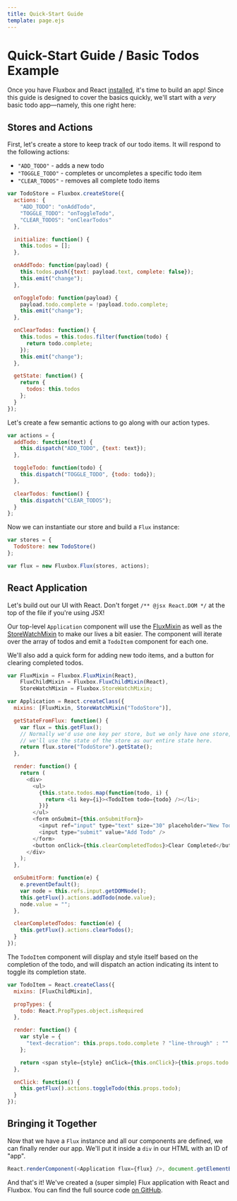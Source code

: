 ```yaml
---
title: Quick-Start Guide
template: page.ejs
---
```


Quick-Start Guide / Basic Todos Example
=======================================

Once you have Fluxbox and React [installed](/getting-started/installation.html), it's time to build an app! Since this guide is designed to cover the basics quickly, we'll start with a *very* basic todo app—namely, this one right here:

<div id="app"></div>

Stores and Actions
------------------

First, let's create a store to keep track of our todo items. It will respond to the following actions:

* `"ADD_TODO"` - adds a new todo
* `"TOGGLE_TODO"` - completes or uncompletes a specific todo item
* `"CLEAR_TODOS"` - removes all complete todo items

```javascript
var TodoStore = Fluxbox.createStore({
  actions: {
    "ADD_TODO": "onAddTodo",
    "TOGGLE_TODO": "onToggleTodo",
    "CLEAR_TODOS": "onClearTodos"
  },

  initialize: function() {
    this.todos = [];
  },

  onAddTodo: function(payload) {
    this.todos.push({text: payload.text, complete: false});
    this.emit("change");
  },

  onToggleTodo: function(payload) {
    payload.todo.complete = !payload.todo.complete;
    this.emit("change");
  },

  onClearTodos: function() {
    this.todos = this.todos.filter(function(todo) {
      return todo.complete;
    });
    this.emit("change");
  },

  getState: function() {
    return {
      todos: this.todos
    };
  }
});
```

Let's create a few semantic actions to go along with our action types.

```javascript
var actions = {
  addTodo: function(text) {
    this.dispatch("ADD_TODO", {text: text});
  },

  toggleTodo: function(todo) {
    this.dispatch("TOGGLE_TODO", {todo: todo});
  },

  clearTodos: function() {
    this.dispatch("CLEAR_TODOS");
  }
};
```

Now we can instantiate our store and build a `Flux` instance:

```javascript
var stores = {
  TodoStore: new TodoStore()
};

var flux = new Fluxbox.Flux(stores, actions);
```

React Application
-----------------

Let's build out our UI with React. Don't forget `/** @jsx React.DOM */` at the top of the file if you're using JSX!

Our top-level `Application` component will use the [FluxMixin](/documentation/flux-mixin.html) as well as the [StoreWatchMixin](/documentation/store-watch-mixin.html) to make our lives a bit easier. The component will iterate over the array of todos and emit a `TodoItem` component for each one.

We'll also add a quick form for adding new todo items, and a button for clearing completed todos.

```javascript
var FluxMixin = Fluxbox.FluxMixin(React),
    FluxChildMixin = Fluxbox.FluxChildMixin(React),
    StoreWatchMixin = Fluxbox.StoreWatchMixin;

var Application = React.createClass({
  mixins: [FluxMixin, StoreWatchMixin("TodoStore")],

  getStateFromFlux: function() {
    var flux = this.getFlux();
    // Normally we'd use one key per store, but we only have one store, so
    // we'll use the state of the store as our entire state here.
    return flux.store("TodoStore").getState();
  },

  render: function() {
    return (
      <div>
        <ul>
          {this.state.todos.map(function(todo, i) {
            return <li key={i}><TodoItem todo={todo} /></li>;
          })}
        </ul>
        <form onSubmit={this.onSubmitForm}>
          <input ref="input" type="text" size="30" placeholder="New Todo" />
          <input type="submit" value="Add Todo" />
        </form>
        <button onClick={this.clearCompletedTodos}>Clear Completed</button>
      </div>
    );
  },

  onSubmitForm: function(e) {
    e.preventDefault();
    var node = this.refs.input.getDOMNode();
    this.getFlux().actions.addTodo(node.value);
    node.value = "";
  },

  clearCompletedTodos: function(e) {
    this.getFlux().actions.clearTodos();
  }
});
```

The `TodoItem` component will display and style itself based on the completion of the todo, and will dispatch an action indicating its intent to toggle its completion state.

```javascript
var TodoItem = React.createClass({
  mixins: [FluxChildMixin],

  propTypes: {
    todo: React.PropTypes.object.isRequired
  },

  render: function() {
    var style = {
      "text-decration": this.props.todo.complete ? "line-through" : ""
    };

    return <span style={style} onClick={this.onClick}>{this.props.todo.text}</span>;
  },

  onClick: function() {
    this.getFlux().actions.toggleTodo(this.props.todo);
  }
});
```

Bringing it Together
--------------------

Now that we have a `Flux` instance and all our components are defined, we can finally render our app. We'll put it inside a `div` in our HTML with an ID of "app".

```javascript
React.renderComponent(<Application flux={flux} />, document.getElementById("app"));
```

And that's it! We've created a (super simple) Flux application with React and Fluxbox. You can find the full source code [on GitHub](https://github.com/BinaryMuse/fluxbox/tree/master/examples/todo-basic).

<script src="todo-bundle.js"></script>
